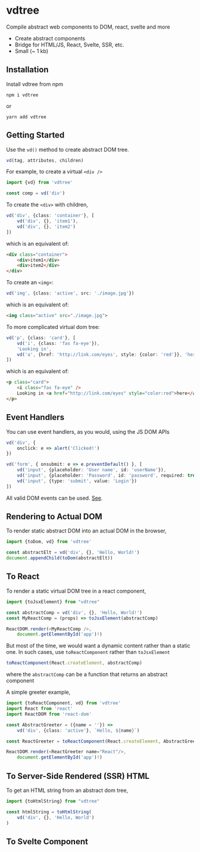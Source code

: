 # vdtree

Compile abstract web components to DOM, react, svelte and more

* Create abstract components 
* Bridge for HTML/JS, React, Svelte, SSR, etc.
* Small (~ 1 kb)

## Installation

Install vdtree from npm

```shell
npm i vdtree
```

or

```shell
yarn add vdtree
```

## Getting Started

Use the `vd()` method to create abstract DOM tree.

```typescript
vd(tag, attributes, children)
```

For example, to create a virtual `<div />`

```typescript
import {vd} from 'vdtree'

const comp = vd('div')
```

To create the `<div>` with children,

```typescript
vd('div', {class: 'container'}, [
    vd('div', {}, 'item1'),
    vd('div', {}, 'item2')
])
```

which is an equivalent of:

```html
<div class="container">
    <div>item1</div>
    <div>item2</div>
</div>
```

To create an `<img>`:

```typescript
vd('img', {class: 'active', src: './image.jpg'})
```

which is an equivalent of:

```html
<img class="active" src="./image.jpg">
```

To more complicated virtual dom tree:

```typescript
vd('p', {class: 'card'}, [
    vd('i', {class: 'fas fa-eye'}),
    'Looking in',
    vd('a', {href: 'http://link.com/eyes', style: {color: 'red'}}, 'here')
])
```

which is an equivalent of:

```html
<p class="card">
    <i class="fas fa-eye" />
    Looking in <a href="http://link.com/eyes" style="color:red">here</a>
</p>
```

## Event Handlers

You can use event handlers, as you would, using the JS DOM APIs

```typescript
vd('div', {
    onclick: e => alert('Clicked!')
})

vd('form', { onsubmit: e => e.preventDefault() }, [
    vd('input', {placeholder: 'User name', id: 'userName'}),
    vd('input', {placeholder: 'Password', id: 'password', required: true}),
    vd('input', {type: 'submit', value: 'Login'})
])
```

All valid DOM events can be used. [See](https://developer.mozilla.org/en-US/docs/Web/Events).

## Rendering to Actual DOM

To render static abstract DOM into an actual DOM in the browser,

```typescript
import {toDom, vd} from 'vdtree'

const abstractElt = vd('div', {}, 'Hello, World!')
document.appendChild(toDom(abstractElt))
```

## To React

To render a static virtual DOM tree in a react component,

```typescript jsx
import {toJsxElement} from "vdtree"

const abstractComp = vd('div', {}, 'Hello, World!')
const MyReactComp = (props) => toJsxElement(abstractComp)

ReactDOM.render(<MyReactComp />,
    document.getElementById('app')!)
```

But most of the time, we would want a dynamic content rather than a static one.
In such cases, use `toReactComponent` rather than `toJsxElement`

```typescript
toReactComponent(React.createElement, abstractComp)
```

where the `abstractComp` can be a function that returns an abstract component

A simple greeter example,

```typescript jsx
import {toReactComponent, vd} from 'vdtree'
import React from 'react'
import ReactDOM from 'react-dom'

const AbstractGreeter = ({name = ''}) =>
    vd('div', {class: 'active'}, `Hello, ${name}`)

const ReactGreeter = toReactComponent(React.createElement, AbstractGreeter)

ReactDOM.render(<ReactGreeter name="React"/>, 
    document.getElementById('app')!)
```

## To Server-Side Rendered (SSR) HTML

To get an HTML string from an abstract dom tree,

```typescript jsx
import {toHtmlString} from "vdtree"

const htmlString = toHtmlString(
    vd('div', {}, 'Hello, World')
)
```

## To Svelte Component

